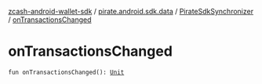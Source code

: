 [zcash-android-wallet-sdk](../../index.md) / [pirate.android.sdk.data](../index.md) / [PirateSdkSynchronizer](index.md) / [onTransactionsChanged](./on-transactions-changed.md)

# onTransactionsChanged

`fun onTransactionsChanged(): `[`Unit`](https://kotlinlang.org/api/latest/jvm/stdlib/kotlin/-unit/index.html)
